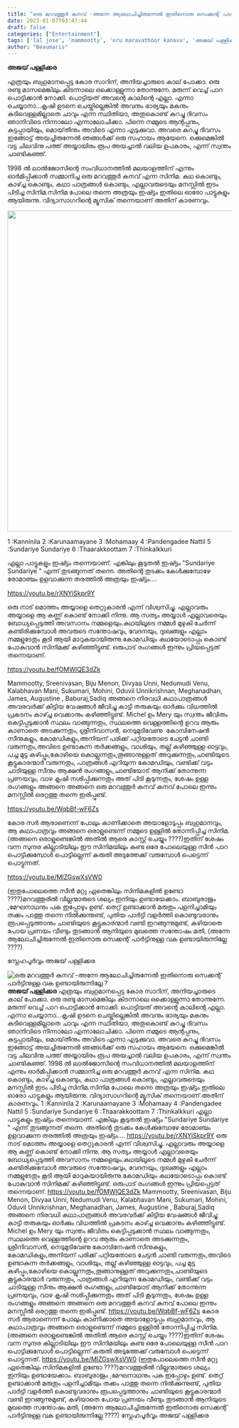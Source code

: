 ```yaml
---
title: "ഒരു മറവത്തൂർ കനവ് -അന്നേ ആലോചിച്ചിരുന്നേൽ ഇതിനൊരു സെക്കന്റ്‌ പാർട്ടിനുള്ള വക ഉണ്ടായിരുന്നില്ലേ ?"
date: 2023-01-07T03:47:44
draft: false
categories: ["Entertainment"]
tags: ['lal jose', 'mammootty', 'oru maravathoor kanavu', 'അജയ് പള്ളിക്കര', 'ഒരു മറവത്തൂർ കനവ്']
author: "Beaumaris"
---
```


<strong>അജയ് പള്ളിക്കര</strong>

എത്രയും ബഹുമാനപ്പെട്ട കോര സാറിന്, അനിയച്ചാരുടെ കാല് പോക്കാ. ഒരു രണ്ടു മാസമെങ്കിലും കിടന്നാലെ ഒക്കൊള്ളുന്നാ തോന്നുന്നേ. മരുന്ന് വെച്ച് പാറ പൊട്ടിക്കാൻ നോക്കി. പൊട്ടിയത് അവന്റെ കാലിന്റെ എല്ലാ. എന്നാ ചെയ്യാനാ...കൃഷി ഉടനെ ചെയ്തില്ലെങ്കിൽ അവനും ഭാര്യയും മകനും കുടിവെള്ളമില്ലാതെ ചാവും എന്ന സ്ഥിതിയാ, അതുകൊണ്ട് കുറച്ചു ദിവസം ഞാനിവിടെ നിന്നാലോ എന്നാലോചിക്കാ. പിന്നെ നമ്മുടെ ആന്റപ്പനും, കുട്ടപ്പായിയും, മൊയ്‌തീനും അവിടെ എന്നാ എടുക്കുവാ. അവരെ കുറച്ചു ദിവസം ഇങ്ങോട്ട് അയച്ചിരുന്നേൽ ഞങ്ങൾക്ക് ഒരു സഹായം ആയേനെ. ഒക്കുമെങ്കിൽ വട്ട ചിലവിനു പത്ത് അയ്യായിരം രൂപ അയച്ചാൽ വലിയ ഉപകാരം, എന്ന് സ്വന്തം ചാണ്ടികുഞ്ഞ്.

1998 ൽ ലാൽജോസിന്റെ സംവിധാനത്തിൽ മലയാളത്തിന് എന്നും ഓർമിപ്പിക്കാൻ സമ്മാനിച്ച ഒരു മറവത്തൂർ കനവ് എന്ന സിനിമ. കഥ കൊണ്ടും, കാഴ്ച്ച കൊണ്ടും, കഥാ പാത്രങ്ങൾ കൊണ്ടും, എല്ലാവരുടെയും മനസ്സിൽ ഇടം പിടിച്ച സിനിമ.സിനിമ പോലെ തന്നെ അത്രയും ഇഷ്ട്ടം ഇതിലെ ഓരോ പാട്ടുകളും ആയിരുന്നു. വിദ്യാസാഗറിന്റെ മ്യൂസിക് തന്നെയാണ് അതിന് കാരണവും.

<img class="size-full wp-image-377755 aligncenter" src="https://cdn.boolokam.com/articles/2023/01/ffg.jpg" alt="" width="509" height="720" />

1 :Kanninila
2 :Karunaamayane
3 :Mohamaay
4 :Pandengadee Nattil
5 :Sundariye Sundariye
6 :Thaarakkoottam
7 :Thinkalkkuri

എല്ലാ പാട്ടുകളും ഇഷ്ട്ടം തന്നെയാണ്. എങ്കിലും കൂടുതൽ ഇഷ്ട്ടം "Sundariye Sundariye " എന്ന് തുടങ്ങുന്നത് തന്നെ. അതിന്റെ തുടക്കം കേൾക്കുമ്പോഴേ രോമാഞ്ചം ഉളവാക്കുന്ന തരത്തിൽ അത്രയും ഇഷ്ട്ടം....

https://youtu.be/rXNYiSkpr9Y

ഒരു നാട് മൊത്തം അയ്യാളെ തെറ്റുകാരൻ എന്ന് വിശ്വസിച്ചു. എല്ലാവരും അയ്യാളെ ആ കണ്ണ് കൊണ്ട് നോക്കി നിന്നു. ആ സത്യം അയ്യാൾ എല്ലാവരെയും ബോധ്യപ്പെടുത്തി അവസാനം നമ്മളെയും.കഥയിലൂടെ നമ്മൾ മുഴുകി ചേർന്ന് കണ്ടിരിക്കുമ്പോൾ അവരുടെ സന്തോഷവും, വേദനയും, ദുഃഖങ്ങളും എല്ലാം നമ്മളുടേതും കൂടി ആയി മാറുകയായിരുന്നു.കോമഡിയും കഥയോടൊപ്പം കൊണ്ട് പോകുവാൻ സിനിമക്ക് കഴിഞ്ഞിട്ടുണ്ട്.
ഒരുപാട് രംഗങ്ങൾ ഇന്നും പ്രിയപ്പെട്ടത് തന്നെയാണ്.

https://youtu.be/fOMWlQE3dZk

Mammootty, Sreenivasan, Biju Menon, Divyaa Unni, Nedumudi Venu, Kalabhavan Mani, Sukumari, Mohini, Oduvil Unnikrishnan, Meghanadhan, James, Augustine , Baburaj,Sadiq അങ്ങനെ നിരവധി കഥാപാത്രങ്ങൾ അവരവർക്ക് കിട്ടിയ വേഷങ്ങൾ ജീവിച്ചു കാട്ടി തരുകയും ഓർക്കും വിധത്തിൽ പ്രകടനം കാഴ്ച്ച വെക്കാനും കഴിഞ്ഞിട്ടുണ്ട്.
Michel ഉം Mery യും സ്വന്തം ജീവിതം കെട്ടിപ്പടുക്കാൻ സ്ഥലം വാങ്ങുന്നതും, സ്ഥലത്തെ വെള്ളത്തിന്റെ ഉറവ ആരും കാണാതെ അടക്കുന്നതും, ശ്രീനിവാസൻ, നെടുമുടിവേണു  കോമ്പിനേഷൻ സീനുകളും, കോമഡികളും,അനിയന് പരിക്ക് പറ്റിയതോടെ ചേട്ടൻ ചാണ്ടി വരുന്നതും,അവിടെ ഉണ്ടാകുന്ന തർക്കങ്ങളും, വാശിയും, തല്ല് കഴിഞ്ഞുള്ള ഓട്ടവും, പച്ച മുട്ട കഴിപ്പും,കോഴിയെ കൊല്ലുന്നതും,തൂങ്ങാനുള്ളത് അറുക്കുന്നതും,ചാണ്ടിയുടെ കൂട്ടുകാരന്മാർ വരുന്നതും, പാത്രങ്ങൾ എറിയുന്ന കോമഡിയും, വണ്ടിക്ക് വട്ടം ചാടിയുള്ള സീനും ആക്ഷൻ രംഗങ്ങളും,ചാണ്ടിയോട് ആനിക്ക് തോന്നുന്ന പ്രണയവും,
വാഴ കൃഷി നശിപ്പിക്കുന്നതും അത്‌ പിടി കൂടുന്നതും, ശേഷം ഉള്ള രംഗങ്ങളും അങ്ങനെ അങ്ങനെ ഒരു മറവത്തൂർ കനവ് കനവ് പോലെ ഇന്നും മനസ്സിൽ ഒരറ്റത്തു തന്നെ ഇരിപ്പുണ്ട്.

https://youtu.be/WqbBf-wF6Zs

കോര സർ ആരാണെന്ന് പോലും കാണിക്കാതെ അയാളോടുപ്പം ബഹുമാനവും, ആ കഥാപാത്രവും അങ്ങനെ ഒരാളുണ്ടെന്ന് നമ്മുടെ ഉള്ളിൽ തോന്നിപ്പിച്ച സിനിമ.(അങ്ങനെ ഒരാളുണ്ടെങ്കിൽ അതിൽ ആരെ കാസ്റ്റ് ചെയ്യും ????)ഇതിന് ശേഷം വന്ന സുന്ദര കില്ലാടിയിലും ഈ സിനിമയിലും കണ്ട ഒരേ പോലെയുള്ള സീൻ പാറ പൊട്ടിക്കുമ്പോൾ പൊട്ടില്ലെന്ന് കരുതി അടുത്തേക്ക് വരുമ്പോൾ പെട്ടെന്ന് പൊട്ടുന്നത്.

https://youtu.be/MlZGswXsVW0

(ഇതുപോലെത്തെ സീൻ മറ്റു ഏതെങ്കിലും സിനിമകളിൽ ഉണ്ടോ ????)മറവത്തൂരിൽ വില്ലന്മാരുടെ ശല്യം ഇനിയും ഉണ്ടായേക്കാം. ബാബുരാജും ,മേഘനാഥനും പക ഇപ്പോഴും ഉണ്ട്. തെറ്റ് ഉണ്ടാക്കാൻ മരുതും പളനിച്ചാമിയും തക്കം പാത്തു തന്നെ നിൽക്കുന്നുണ്ട്, പുതിയ പാർട്ടി വളർത്തി കൊണ്ടുവരാനും രൂപപ്പെടുത്താനും ചാണ്ടിയുടെ കൂട്ടുകാരന്മാർ വണ്ടി ഇറങ്ങുന്നുമുണ്ട്, കഴിയാതെ പോയ പ്രണയം വീണ്ടും തുടങ്ങാൻ ആനിയുടെ മുഖത്തെ സന്തോഷം മതി, (അന്നേ ആലോചിച്ചിരുന്നേൽ ഇതിനൊരു സെക്കന്റ്‌ പാർട്ടിനുള്ള വക ഉണ്ടായിരുന്നില്ലേ ????)

സ്നേഹപൂർവ്വം
അജയ് പള്ളിക്കര


![ഒരു മറവത്തൂർ കനവ് -അന്നേ ആലോചിച്ചിരുന്നേൽ ഇതിനൊരു സെക്കന്റ്‌ പാർട്ടിനുള്ള വക ഉണ്ടായിരുന്നില്ലേ ?](https://cdn.boolokam.com/articles/2023/01/ffg.jpg)**അജയ് പള്ളിക്കര** എത്രയും ബഹുമാനപ്പെട്ട കോര സാറിന്, അനിയച്ചാരുടെ കാല് പോക്കാ. ഒരു രണ്ടു മാസമെങ്കിലും കിടന്നാലെ ഒക്കൊള്ളുന്നാ തോന്നുന്നേ. മരുന്ന് വെച്ച് പാറ പൊട്ടിക്കാൻ നോക്കി. പൊട്ടിയത് അവന്റെ കാലിന്റെ എല്ലാ. എന്നാ ചെയ്യാനാ...കൃഷി ഉടനെ ചെയ്തില്ലെങ്കിൽ അവനും ഭാര്യയും മകനും കുടിവെള്ളമില്ലാതെ ചാവും എന്ന സ്ഥിതിയാ, അതുകൊണ്ട് കുറച്ചു ദിവസം ഞാനിവിടെ നിന്നാലോ എന്നാലോചിക്കാ. പിന്നെ നമ്മുടെ ആന്റപ്പനും, കുട്ടപ്പായിയും, മൊയ്‌തീനും അവിടെ എന്നാ എടുക്കുവാ. അവരെ കുറച്ചു ദിവസം ഇങ്ങോട്ട് അയച്ചിരുന്നേൽ ഞങ്ങൾക്ക് ഒരു സഹായം ആയേനെ. ഒക്കുമെങ്കിൽ വട്ട ചിലവിനു പത്ത് അയ്യായിരം രൂപ അയച്ചാൽ വലിയ ഉപകാരം, എന്ന് സ്വന്തം ചാണ്ടികുഞ്ഞ്. 1998 ൽ ലാൽജോസിന്റെ സംവിധാനത്തിൽ മലയാളത്തിന് എന്നും ഓർമിപ്പിക്കാൻ സമ്മാനിച്ച ഒരു മറവത്തൂർ കനവ് എന്ന സിനിമ. കഥ കൊണ്ടും, കാഴ്ച്ച കൊണ്ടും, കഥാ പാത്രങ്ങൾ കൊണ്ടും, എല്ലാവരുടെയും മനസ്സിൽ ഇടം പിടിച്ച സിനിമ.സിനിമ പോലെ തന്നെ അത്രയും ഇഷ്ട്ടം ഇതിലെ ഓരോ പാട്ടുകളും ആയിരുന്നു. വിദ്യാസാഗറിന്റെ മ്യൂസിക് തന്നെയാണ് അതിന് കാരണവും. 1 :Kanninila 2 :Karunaamayane 3 :Mohamaay 4 :Pandengadee Nattil 5 :Sundariye Sundariye 6 :Thaarakkoottam 7 :Thinkalkkuri എല്ലാ പാട്ടുകളും ഇഷ്ട്ടം തന്നെയാണ്. എങ്കിലും കൂടുതൽ ഇഷ്ട്ടം "Sundariye Sundariye " എന്ന് തുടങ്ങുന്നത് തന്നെ. അതിന്റെ തുടക്കം കേൾക്കുമ്പോഴേ രോമാഞ്ചം ഉളവാക്കുന്ന തരത്തിൽ അത്രയും ഇഷ്ട്ടം.... https://youtu.be/rXNYiSkpr9Y ഒരു നാട് മൊത്തം അയ്യാളെ തെറ്റുകാരൻ എന്ന് വിശ്വസിച്ചു. എല്ലാവരും അയ്യാളെ ആ കണ്ണ് കൊണ്ട് നോക്കി നിന്നു. ആ സത്യം അയ്യാൾ എല്ലാവരെയും ബോധ്യപ്പെടുത്തി അവസാനം നമ്മളെയും.കഥയിലൂടെ നമ്മൾ മുഴുകി ചേർന്ന് കണ്ടിരിക്കുമ്പോൾ അവരുടെ സന്തോഷവും, വേദനയും, ദുഃഖങ്ങളും എല്ലാം നമ്മളുടേതും കൂടി ആയി മാറുകയായിരുന്നു.കോമഡിയും കഥയോടൊപ്പം കൊണ്ട് പോകുവാൻ സിനിമക്ക് കഴിഞ്ഞിട്ടുണ്ട്. ഒരുപാട് രംഗങ്ങൾ ഇന്നും പ്രിയപ്പെട്ടത് തന്നെയാണ്. https://youtu.be/fOMWlQE3dZk Mammootty, Sreenivasan, Biju Menon, Divyaa Unni, Nedumudi Venu, Kalabhavan Mani, Sukumari, Mohini, Oduvil Unnikrishnan, Meghanadhan, James, Augustine , Baburaj,Sadiq അങ്ങനെ നിരവധി കഥാപാത്രങ്ങൾ അവരവർക്ക് കിട്ടിയ വേഷങ്ങൾ ജീവിച്ചു കാട്ടി തരുകയും ഓർക്കും വിധത്തിൽ പ്രകടനം കാഴ്ച്ച വെക്കാനും കഴിഞ്ഞിട്ടുണ്ട്. Michel ഉം Mery യും സ്വന്തം ജീവിതം കെട്ടിപ്പടുക്കാൻ സ്ഥലം വാങ്ങുന്നതും, സ്ഥലത്തെ വെള്ളത്തിന്റെ ഉറവ ആരും കാണാതെ അടക്കുന്നതും, ശ്രീനിവാസൻ, നെടുമുടിവേണു കോമ്പിനേഷൻ സീനുകളും, കോമഡികളും,അനിയന് പരിക്ക് പറ്റിയതോടെ ചേട്ടൻ ചാണ്ടി വരുന്നതും,അവിടെ ഉണ്ടാകുന്ന തർക്കങ്ങളും, വാശിയും, തല്ല് കഴിഞ്ഞുള്ള ഓട്ടവും, പച്ച മുട്ട കഴിപ്പും,കോഴിയെ കൊല്ലുന്നതും,തൂങ്ങാനുള്ളത് അറുക്കുന്നതും,ചാണ്ടിയുടെ കൂട്ടുകാരന്മാർ വരുന്നതും, പാത്രങ്ങൾ എറിയുന്ന കോമഡിയും, വണ്ടിക്ക് വട്ടം ചാടിയുള്ള സീനും ആക്ഷൻ രംഗങ്ങളും,ചാണ്ടിയോട് ആനിക്ക് തോന്നുന്ന പ്രണയവും, വാഴ കൃഷി നശിപ്പിക്കുന്നതും അത്‌ പിടി കൂടുന്നതും, ശേഷം ഉള്ള രംഗങ്ങളും അങ്ങനെ അങ്ങനെ ഒരു മറവത്തൂർ കനവ് കനവ് പോലെ ഇന്നും മനസ്സിൽ ഒരറ്റത്തു തന്നെ ഇരിപ്പുണ്ട്. https://youtu.be/WqbBf-wF6Zs കോര സർ ആരാണെന്ന് പോലും കാണിക്കാതെ അയാളോടുപ്പം ബഹുമാനവും, ആ കഥാപാത്രവും അങ്ങനെ ഒരാളുണ്ടെന്ന് നമ്മുടെ ഉള്ളിൽ തോന്നിപ്പിച്ച സിനിമ.(അങ്ങനെ ഒരാളുണ്ടെങ്കിൽ അതിൽ ആരെ കാസ്റ്റ് ചെയ്യും ????)ഇതിന് ശേഷം വന്ന സുന്ദര കില്ലാടിയിലും ഈ സിനിമയിലും കണ്ട ഒരേ പോലെയുള്ള സീൻ പാറ പൊട്ടിക്കുമ്പോൾ പൊട്ടില്ലെന്ന് കരുതി അടുത്തേക്ക് വരുമ്പോൾ പെട്ടെന്ന് പൊട്ടുന്നത്. https://youtu.be/MlZGswXsVW0 (ഇതുപോലെത്തെ സീൻ മറ്റു ഏതെങ്കിലും സിനിമകളിൽ ഉണ്ടോ ????)മറവത്തൂരിൽ വില്ലന്മാരുടെ ശല്യം ഇനിയും ഉണ്ടായേക്കാം. ബാബുരാജും ,മേഘനാഥനും പക ഇപ്പോഴും ഉണ്ട്. തെറ്റ് ഉണ്ടാക്കാൻ മരുതും പളനിച്ചാമിയും തക്കം പാത്തു തന്നെ നിൽക്കുന്നുണ്ട്, പുതിയ പാർട്ടി വളർത്തി കൊണ്ടുവരാനും രൂപപ്പെടുത്താനും ചാണ്ടിയുടെ കൂട്ടുകാരന്മാർ വണ്ടി ഇറങ്ങുന്നുമുണ്ട്, കഴിയാതെ പോയ പ്രണയം വീണ്ടും തുടങ്ങാൻ ആനിയുടെ മുഖത്തെ സന്തോഷം മതി, (അന്നേ ആലോചിച്ചിരുന്നേൽ ഇതിനൊരു സെക്കന്റ്‌ പാർട്ടിനുള്ള വക ഉണ്ടായിരുന്നില്ലേ ????) സ്നേഹപൂർവ്വം അജയ് പള്ളിക്കര
